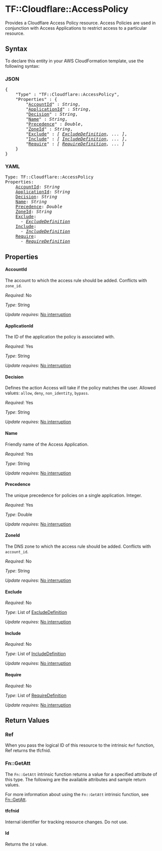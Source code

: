 # TF::Cloudflare::AccessPolicy

Provides a Cloudflare Access Policy resource. Access Policies are used
in conjunction with Access Applications to restrict access to a
particular resource.

## Syntax

To declare this entity in your AWS CloudFormation template, use the following syntax:

### JSON

<pre>
{
    "Type" : "TF::Cloudflare::AccessPolicy",
    "Properties" : {
        "<a href="#accountid" title="AccountId">AccountId</a>" : <i>String</i>,
        "<a href="#applicationid" title="ApplicationId">ApplicationId</a>" : <i>String</i>,
        "<a href="#decision" title="Decision">Decision</a>" : <i>String</i>,
        "<a href="#name" title="Name">Name</a>" : <i>String</i>,
        "<a href="#precedence" title="Precedence">Precedence</a>" : <i>Double</i>,
        "<a href="#zoneid" title="ZoneId">ZoneId</a>" : <i>String</i>,
        "<a href="#exclude" title="Exclude">Exclude</a>" : <i>[ <a href="excludedefinition.md">ExcludeDefinition</a>, ... ]</i>,
        "<a href="#include" title="Include">Include</a>" : <i>[ <a href="includedefinition.md">IncludeDefinition</a>, ... ]</i>,
        "<a href="#require" title="Require">Require</a>" : <i>[ <a href="requiredefinition.md">RequireDefinition</a>, ... ]</i>
    }
}
</pre>

### YAML

<pre>
Type: TF::Cloudflare::AccessPolicy
Properties:
    <a href="#accountid" title="AccountId">AccountId</a>: <i>String</i>
    <a href="#applicationid" title="ApplicationId">ApplicationId</a>: <i>String</i>
    <a href="#decision" title="Decision">Decision</a>: <i>String</i>
    <a href="#name" title="Name">Name</a>: <i>String</i>
    <a href="#precedence" title="Precedence">Precedence</a>: <i>Double</i>
    <a href="#zoneid" title="ZoneId">ZoneId</a>: <i>String</i>
    <a href="#exclude" title="Exclude">Exclude</a>: <i>
      - <a href="excludedefinition.md">ExcludeDefinition</a></i>
    <a href="#include" title="Include">Include</a>: <i>
      - <a href="includedefinition.md">IncludeDefinition</a></i>
    <a href="#require" title="Require">Require</a>: <i>
      - <a href="requiredefinition.md">RequireDefinition</a></i>
</pre>

## Properties

#### AccountId

The account to which the access rule should be added. Conflicts with `zone_id`.

_Required_: No

_Type_: String

_Update requires_: [No interruption](https://docs.aws.amazon.com/AWSCloudFormation/latest/UserGuide/using-cfn-updating-stacks-update-behaviors.html#update-no-interrupt)

#### ApplicationId

The ID of the application the policy is associated with.

_Required_: Yes

_Type_: String

_Update requires_: [No interruption](https://docs.aws.amazon.com/AWSCloudFormation/latest/UserGuide/using-cfn-updating-stacks-update-behaviors.html#update-no-interrupt)

#### Decision

Defines the action Access will take if the policy matches the user.
Allowed values: `allow`, `deny`, `non_identity`, `bypass`.

_Required_: Yes

_Type_: String

_Update requires_: [No interruption](https://docs.aws.amazon.com/AWSCloudFormation/latest/UserGuide/using-cfn-updating-stacks-update-behaviors.html#update-no-interrupt)

#### Name

Friendly name of the Access Application.

_Required_: Yes

_Type_: String

_Update requires_: [No interruption](https://docs.aws.amazon.com/AWSCloudFormation/latest/UserGuide/using-cfn-updating-stacks-update-behaviors.html#update-no-interrupt)

#### Precedence

The unique precedence for policies on a single application. Integer.

_Required_: Yes

_Type_: Double

_Update requires_: [No interruption](https://docs.aws.amazon.com/AWSCloudFormation/latest/UserGuide/using-cfn-updating-stacks-update-behaviors.html#update-no-interrupt)

#### ZoneId

The DNS zone to which the access rule should be added. Conflicts with `account_id`.

_Required_: No

_Type_: String

_Update requires_: [No interruption](https://docs.aws.amazon.com/AWSCloudFormation/latest/UserGuide/using-cfn-updating-stacks-update-behaviors.html#update-no-interrupt)

#### Exclude

_Required_: No

_Type_: List of <a href="excludedefinition.md">ExcludeDefinition</a>

_Update requires_: [No interruption](https://docs.aws.amazon.com/AWSCloudFormation/latest/UserGuide/using-cfn-updating-stacks-update-behaviors.html#update-no-interrupt)

#### Include

_Required_: No

_Type_: List of <a href="includedefinition.md">IncludeDefinition</a>

_Update requires_: [No interruption](https://docs.aws.amazon.com/AWSCloudFormation/latest/UserGuide/using-cfn-updating-stacks-update-behaviors.html#update-no-interrupt)

#### Require

_Required_: No

_Type_: List of <a href="requiredefinition.md">RequireDefinition</a>

_Update requires_: [No interruption](https://docs.aws.amazon.com/AWSCloudFormation/latest/UserGuide/using-cfn-updating-stacks-update-behaviors.html#update-no-interrupt)

## Return Values

### Ref

When you pass the logical ID of this resource to the intrinsic `Ref` function, Ref returns the tfcfnid.

### Fn::GetAtt

The `Fn::GetAtt` intrinsic function returns a value for a specified attribute of this type. The following are the available attributes and sample return values.

For more information about using the `Fn::GetAtt` intrinsic function, see [Fn::GetAtt](https://docs.aws.amazon.com/AWSCloudFormation/latest/UserGuide/intrinsic-function-reference-getatt.html).

#### tfcfnid

Internal identifier for tracking resource changes. Do not use.

#### Id

Returns the <code>Id</code> value.

